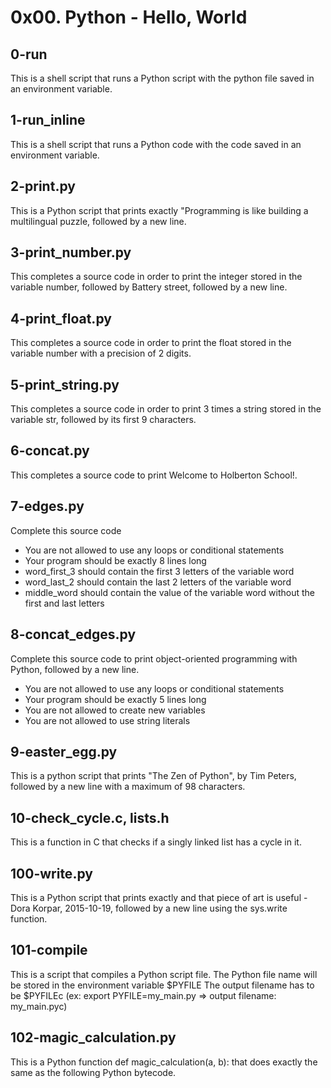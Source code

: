# 0x00. Python - Hello, World

## 0-run

This is a shell script that runs a Python script with the python file saved in
an environment variable.

## 1-run_inline

This is a shell script that runs a Python code with the code saved in an
environment variable.

## 2-print.py

This is a Python script that prints exactly "Programming is like building a multilingual puzzle, followed by a new line.

## 3-print_number.py

This completes a source code in order to print the integer stored in the variable number, followed by Battery street, followed by a new line.

## 4-print_float.py

This completes a source code in order to print the float stored in the variable number with a precision of 2 digits.

## 5-print_string.py

This completes a source code in order to print 3 times a string stored in the variable str, followed by its first 9 characters.

## 6-concat.py

This completes a source code to print Welcome to Holberton School!.

## 7-edges.py

Complete this source code
- You are not allowed to use any loops or conditional statements
- Your program should be exactly 8 lines long
- word_first_3 should contain the first 3 letters of the variable word
- word_last_2 should contain the last 2 letters of the variable word
- middle_word should contain the value of the variable word without the first and last letters

## 8-concat_edges.py

Complete this source code to print object-oriented programming with Python, followed by a new line.
- You are not allowed to use any loops or conditional statements
- Your program should be exactly 5 lines long
- You are not allowed to create new variables
- You are not allowed to use string literals

## 9-easter_egg.py

This is a python script that prints "The Zen of Python", by Tim Peters, followed
by a new line with a maximum of 98 characters.

## 10-check_cycle.c, lists.h

This is a function in C that checks if a singly linked list has a cycle in it.

## 100-write.py

This is a Python script that prints exactly and that piece of art is useful -
Dora Korpar, 2015-10-19, followed by a new line using the sys.write function.

## 101-compile

This is a script that compiles a Python script file.
The Python file name will be stored in the environment variable $PYFILE
The output filename has to be $PYFILEc (ex: export PYFILE=my_main.py => output filename: my_main.pyc)

## 102-magic_calculation.py

This is a Python function def magic_calculation(a, b): that does exactly the
same as the following Python bytecode.
